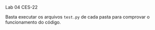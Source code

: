 Lab 04 CES-22

Basta executar os arquivos `test.py` de cada pasta para comprovar o funcionamento do código.